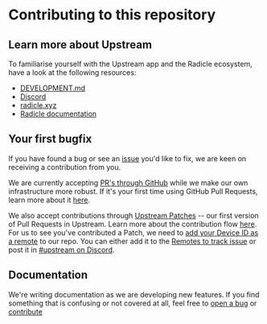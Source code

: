 # Contributing to this repository

## Learn more about Upstream

To familiarise yourself with the Upstream app and the Radicle ecosystem, have a
look at the following resources:

- [DEVELOPMENT.md][dmd]
- [Discord][dc]
- [radicle.xyz][ra]
- [Radicle documentation][rd]

## Your first bugfix

If you have found a bug or see an [issue][oi] you'd like to fix, we are keen on
receiving a contribution from you.

We are currently accepting [PR's through GitHub][pr] while we make our own
infrastructure more robust. If it's your first time using GitHub Pull Requests,
learn more about it [here][ghf].

We also accept contributions through [Upstream Patches][up] -- our first version
of Pull Requests in Upstream. Learn more about the contribution flow
[here][cbf]. For us to see you've contributed a Patch, we need to [add your
Device ID as a remote][ar] to our repo. You can either add it to the [Remotes to
track issue][rtr] or post it in [#upstream on Discord][dc-up].

## Documentation

We're writing documentation as we are developing new features. If you find
something that is confusing or not covered at all, feel free to [open a bug][ob]
or [contribute][cd]

[gz]: https://github.com/geigerzaehler
[ru]: https://github.com/rudolfs
[bhl]: https://github.com/brandonhaslegs
[jd]: https://github.com/juliendonck
[dmd]: DEVELOPMENT.md
[dc]: https://discord.gg/HRdnwAwGbG
[dc-up]: https://discord.com/channels/841318878125490186/843873418205331506
[ra]: https://radicle.xyz
[rd]: https://docs.radicle.xyz
[oi]: https://github.com/radicle-dev/radicle-docs/issues
[pr]: https://github.com/radicle-dev/radicle-upstream/pulls
[ghf]: https://guides.github.com/introduction/flow/
[up]: http://docs.radicle.xyz/docs/using-radicle/creating-patches
[cbf]: https://docs.radicle.xyz/docs/using-radicle/overview
[ar]: http://docs.radicle.xyz/docs/using-radicle/tracking-and-viewing#adding-remotes
[rtr]: https://github.com/radicle-dev/radicle-upstream/issues/1958
[mt]: mailto:julien@monadic.xyz
[ob]: https://github.com/radicle-dev/radicle-docs/issues/new/choose
[cd]: https://github.com/radicle-dev/radicle-docs#readme
